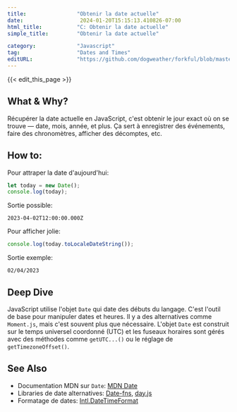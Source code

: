 ```yaml
---
title:                "Obtenir la date actuelle"
date:                  2024-01-20T15:15:13.410826-07:00
html_title:           "C: Obtenir la date actuelle"
simple_title:         "Obtenir la date actuelle"

category:             "Javascript"
tag:                  "Dates and Times"
editURL:              "https://github.com/dogweather/forkful/blob/master/content/fr/javascript/getting-the-current-date.md"
---
```


{{< edit_this_page >}}

## What & Why?
Récupérer la date actuelle en JavaScript, c'est obtenir le jour exact où on se trouve — date, mois, année, et plus. Ça sert à enregistrer des événements, faire des chronomètres, afficher des décomptes, etc.

## How to:
Pour attraper la date d'aujourd'hui:
```Javascript
let today = new Date();
console.log(today);
```
Sortie possible:
```
2023-04-02T12:00:00.000Z
```

Pour afficher jolie:
```Javascript
console.log(today.toLocaleDateString());
```
Sortie exemple:
```
02/04/2023
```

## Deep Dive
JavaScript utilise l'objet `Date` qui date des débuts du langage. C'est l'outil de base pour manipuler dates et heures. Il y a des alternatives comme `Moment.js`, mais c'est souvent plus que nécessaire. L'objet `Date` est construit sur le temps universel coordonné (UTC) et les fuseaux horaires sont gérés avec des méthodes comme `getUTC...()` ou le réglage de `getTimezoneOffset()`.

## See Also
- Documentation MDN sur `Date`: [MDN Date](https://developer.mozilla.org/fr/docs/Web/JavaScript/Reference/Global_Objects/Date)
- Libraries de date alternatives: [Date-fns](https://date-fns.org/), [day.js](https://day.js.org/)
- Formatage de dates: [Intl.DateTimeFormat](https://developer.mozilla.org/fr/docs/Web/JavaScript/Reference/Global_Objects/Intl/DateTimeFormat)
